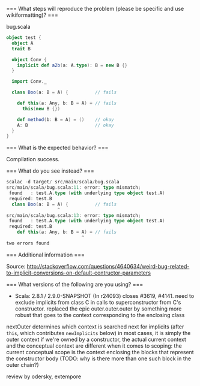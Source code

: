 === What steps will reproduce the problem (please be specific and use wikiformatting)? ===

bug.scala
```scala
object test {
  object A
  trait B

  object Conv {
    implicit def a2b(a: A.type): B = new B {}
  }

  import Conv._

  class Boo(a: B = A) {          // fails

    def this(a: Any, b: B = A) = // fails
      this(new B {})

    def method(b: B = A) = ()    // okay
    A: B                         // okay
  }
}
```

=== What is the expected behavior? ===

Compilation success.

=== What do you see instead? ===

```scala
scalac -d target/ src/main/scala/bug.scala 
src/main/scala/bug.scala:11: error: type mismatch;
 found   : test.A.type (with underlying type object test.A)
 required: test.B
  class Boo(a: B = A) {          // fails
                   ^
src/main/scala/bug.scala:13: error: type mismatch;
 found   : test.A.type (with underlying type object test.A)
 required: test.B
    def this(a: Any, b: B = A) = // fails
                            ^
two errors found
```

=== Additional information ===

Source: http://stackoverflow.com/questions/4640634/weird-bug-related-to-implicit-conversions-on-default-contructor-parameters

=== What versions of the following are you using? ===
  - Scala: 2.8.1 / 2.9.0-SNAPSHOT
(In r24093) closes #3619, #4141. need to exclude implicits from class C in calls to superconstructor from C's constructor.
replaced the epic outer.outer.outer by something more robust that goes to the context corresponding to the enclosing class

nextOuter determines which context is searched next for implicits (after `this`, which contributes `newImplicits` below)
in most cases, it is simply the outer context
if we're owned by a constructor, the actual current context and the conceptual context are different when it comes to scoping:
the current conceptual scope is the context enclosing the blocks that represent the constructor body
(TODO: why is there more than one such block in the outer chain?)

review by odersky, extempore

